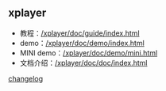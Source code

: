 ## xplayer

* 教程：[/xplayer/doc/guide/index.html](/xplayer/doc/guide/index.html)
* demo：[/xplayer/doc/demo/index.html](/xplayer/doc/demo/index.html)
* MINI demo：[/xplayer/doc/demo/mini.html](/xplayer/doc/demo/mini.html)
* 文档介绍：[/xplayer/doc/doc/index.html](/xplayer/doc/doc/index.html)

[changelog](CHANGELOG.md)

